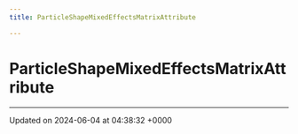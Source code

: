 ```yaml
---
title: ParticleShapeMixedEffectsMatrixAttribute

---
```


# ParticleShapeMixedEffectsMatrixAttribute





-------------------------------

Updated on 2024-06-04 at 04:38:32 +0000